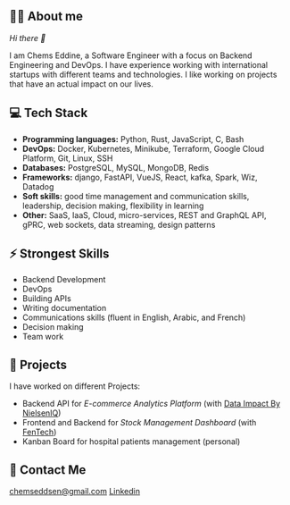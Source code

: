 ## 👨‍💻 About me
*Hi there 👋*

I am Chems Eddine, a Software Engineer with a focus on Backend Engineering and DevOps. I have experience working with international startups with different teams and technologies. I like working on projects that have an actual impact on our lives.

## 💻 Tech Stack
- **Programming languages:** Python, Rust, JavaScript, C, Bash
- **DevOps:** Docker, Kubernetes, Minikube, Terraform, Google Cloud Platform, Git, Linux, SSH
- **Databases:** PostgreSQL, MySQL, MongoDB, Redis
- **Frameworks:** django, FastAPI, VueJS, React, kafka, Spark, Wiz, Datadog
- **Soft skills:** good time management and communication skills, leadership, decision making, flexibility in learning
- **Other:** SaaS, IaaS, Cloud, micro-services, REST and GraphQL API, gPRC, web sockets, data streaming, design patterns

## ⚡ Strongest Skills
- Backend Development
- DevOps
- Building APIs
- Writing documentation
- Communications skills (fluent in English, Arabic, and French)
- Decision making
- Team work

## 📙 Projects
I have worked on different Projects:
- Backend API for *E-commerce Analytics Platform* (with [Data Impact By NielsenIQ](https://dataimpact.io))
- Frontend and Backend for *Stock Management Dashboard* (with [FenTech](https://fentech.ai))
- Kanban Board for hospital patients management (personal)

## 🤙 Contact Me
chemseddsen@gmail.com
[Linkedin](https://linkedin.com/in/chemsedd)
